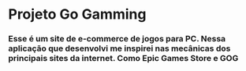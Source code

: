
<h1>Projeto Go Gamming</h1>

<h3>Esse é um site de e-commerce de jogos para
PC. Nessa aplicação que desenvolvi me inspirei
nas mecânicas dos principais sites da internet. Como 
Epic Games Store e GOG</h3>
